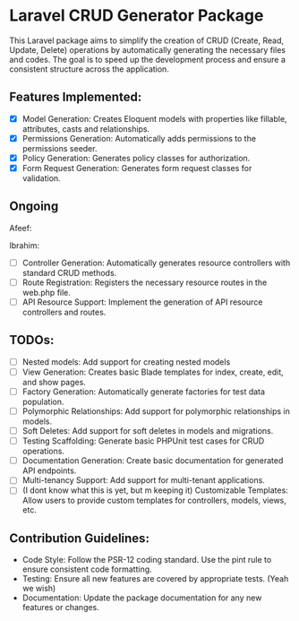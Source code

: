
# Laravel CRUD Generator Package
This Laravel package aims to simplify the creation of CRUD (Create, Read, Update, Delete) operations by automatically generating the necessary files and codes. The goal is to speed up the development process and ensure a consistent structure across the application.

## Features Implemented:
- [x] Model Generation: Creates Eloquent models with properties like fillable, attributes, casts and relationships.
- [x] Permissions Generation: Automatically adds permissions to the permissions seeder.
- [x] Policy Generation: Generates policy classes for authorization.
- [x] Form Request Generation: Generates form request classes for validation.

## Ongoing
Afeef:

Ibrahim: 
- [ ] Controller Generation: Automatically generates resource controllers with standard CRUD methods.
- [ ] Route Registration: Registers the necessary resource routes in the web.php file.
- [ ] API Resource Support: Implement the generation of API resource controllers and routes.
      
## TODOs:
- [ ] Nested models: Add support for creating nested models
- [ ] View Generation: Creates basic Blade templates for index, create, edit, and show pages.
- [ ] Factory Generation: Automatically generate factories for test data population.
- [ ] Polymorphic Relationships: Add support for polymorphic relationships in models.
- [ ] Soft Deletes: Add support for soft deletes in models and migrations.
- [ ] Testing Scaffolding: Generate basic PHPUnit test cases for CRUD operations.
- [ ] Documentation Generation: Create basic documentation for generated API endpoints.
- [ ] Multi-tenancy Support: Add support for multi-tenant applications.
- [ ] (I dont know what this is yet, but m keeping it) Customizable Templates: Allow users to provide custom templates for controllers, models, views, etc.

## Contribution Guidelines:
- Code Style: Follow the PSR-12 coding standard. Use the pint rule to ensure consistent code formatting.
- Testing: Ensure all new features are covered by appropriate tests. (Yeah we wish)
- Documentation: Update the package documentation for any new features or changes.
